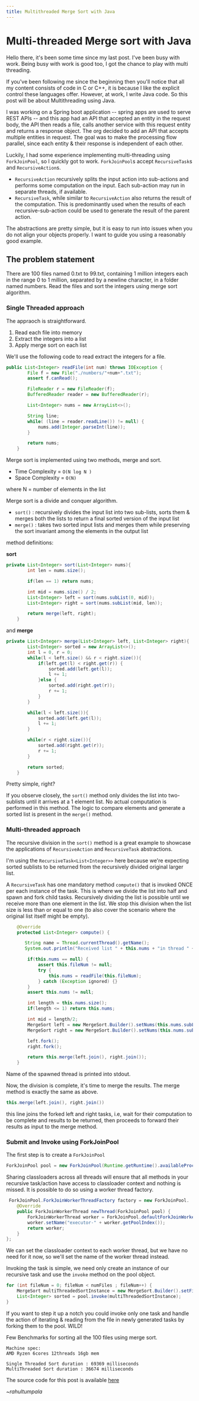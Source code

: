 ```yaml
---
title: Multithreaded Merge Sort with Java
---
```


# Multi-threaded Merge sort with Java

Hello there, it's been some time since my last post. I've been busy with work. Being busy with work is good too, I got the chance to play with multi threading.

If you've been following me since the beginning then you'll notice that all my content consists of code in C or C++, it is because I like the explicit control these languages offer. However, at work, I write Java code. So this post will be about Multithreading using Java.

I was working on a Spring boot application -- spring apps are used to serve REST APIs -- and this app had an API that accepted an entity in the request body, the API then reads a file, calls another service with this request entity and returns a response object. The org decided to add an API that accepts multiple entities in request. The goal was to make the processing flow parallel, since each entity & their response is independent of each other.

Luckily, I had some experience implementing multi-threading using `ForkJoinPool`, so I quickly got to work. `ForkJoinPool`s accept `RecursiveTask`s and  `RecursiveAction`s.
- `RecursiveAction` recursively splits the input action into sub-actions and performs some computation on the input. Each sub-action may run in separate threads, if available.
- `RecursiveTask`, while similar to `RecursiveAction` also returns the result of the computation. This is predominantly used when the results of each recursive-sub-action could be used to generate the result of the parent action.

The abstractions are pretty simple, but it is easy to run into issues when you do not align your objects properly. I want to guide you using a reasonably good example.

## The problem statement

There are 100 files named 0.txt to 99.txt, containing 1 million integers each in the range 0 to 1 million, separated by a newline character, in a folder named numbers. Read the files and sort the integers using merge sort algorithm.

### Single Threaded approach

The appraoch is straightforward.

1. Read each file into memory
2. Extract the integers into a list
3. Apply merge sort on each list

We'll use the following code to read extract the integers for a file.

```java
public List<Integer> readFile(int num) throws IOException {
        File f = new File("./numbers/"+num+".txt");
        assert f.canRead();

        FileReader r = new FileReader(f);
        BufferedReader reader = new BufferedReader(r);

        List<Integer> nums = new ArrayList<>();

        String line;
        while( (line = reader.readLine()) != null) {
            nums.add(Integer.parseInt(line));
        }

        return nums;
    }
```

Merge sort is implemented using two methods, merge and sort.

- Time Complexity = `O(N log N )`
- Space Complexity = `O(N)`

where N = number of elements in the list

Merge sort is a divide and conquer algorithm.

- `sort()` : recursively divides the input list into two sub-lists, sorts them & merges both the lists to return a final sorted version of the input list
- `merge()` : takes two sorted input lists and merges them while preserving the sort invariant among the elements in the output list

method definitions:

**sort**
```java
private List<Integer> sort(List<Integer> nums){
        int len = nums.size();

        if(len == 1) return nums;

        int mid = nums.size() / 2;
        List<Integer> left = sort(nums.subList(0, mid));
        List<Integer> right = sort(nums.subList(mid, len));

        return merge(left, right);
    }
```
and **merge**

```java
private List<Integer> merge(List<Integer> left, List<Integer> right){
        List<Integer> sorted = new ArrayList<>();
        int l = 0, r = 0;
        while(l < left.size() && r < right.size()){
            if(left.get(l) < right.get(r)) {
                sorted.add(left.get(l));
                l += 1;
            }else {
                sorted.add(right.get(r));
                r += 1;
            }
        }

        while(l < left.size()){
            sorted.add(left.get(l));
            l += 1;
        }

        while(r < right.size()){
            sorted.add(right.get(r));
            r += 1;
        }

        return sorted;
    }
```

Pretty simple, right?

If you observe closely, the `sort()` method only divides the list into two-sublists until it arrives at a 1 element list. No actual computation is performed in this method. The logic to compare elements and generate a sorted list is present in the `merge()` method.

### Multi-threaded approach

The recursive division in the `sort()` method is a great example to showcase the applications of `RecursiveAction` and `RecursiveTask` abstractions.

I'm using the `RecursiveTask<List<Integer>>` here because we're expecting sorted sublists to be returned from the recursively divided original larger
list.

A `RecursiveTask` has one mandatory method `compute()` that is invoked ONCE per each instance of the task. This is where we divide the list into half and spawn and fork child tasks. Recursively dividing the list is possible until we receive more than one element in the list. We stop this division when the list size is less than or equal to one (to also cover the scenario where the original list itself might be empty).

```java
    @Override
    protected List<Integer> compute() {

       String name = Thread.currentThread().getName();
       System.out.println("Received list " + this.nums + "in thread " + name);

        if(this.nums == null) {
            assert this.fileNum != null;
            try {
                this.nums = readFile(this.fileNum);
            } catch (Exception ignored) {}
        }
        assert this.nums != null;

        int length = this.nums.size();
        if(length <= 1) return this.nums;

        int mid = length/2;
        MergeSort left = new MergeSort.Builder().setNums(this.nums.subList(0, mid)).build();
        MergeSort right = new MergeSort.Builder().setNums(this.nums.subList(mid, length)).build();

        left.fork();
        right.fork();

        return this.merge(left.join(), right.join());
    }
```
Name of the spawned thread is printed into stdout.

Now, the division is complete, it's time to merge the results. The merge method is exactly the same as above.

```java
this.merge(left.join(), right.join())
```
this line joins the forked left and right tasks, i.e, wait for their computation to be complete and results to be returned, then proceeds to forward their results as input to the merge method.

### Submit and Invoke using ForkJoinPool

The first step is to create a `ForkJoinPool`
```java
ForkJoinPool pool = new ForkJoinPool(Runtime.getRuntime().availableProcessors(), factory, null, false);
```

Sharing classloaders across all threads will ensure that all methods in your recursive task/action have access to classloader context and nothing is missed. It is possible to do so using a worker thread factory.

```java
 ForkJoinPool.ForkJoinWorkerThreadFactory factory = new ForkJoinPool.           ForkJoinWorkerThreadFactory() {
    @Override
    public ForkJoinWorkerThread newThread(ForkJoinPool pool) {
        ForkJoinWorkerThread worker = ForkJoinPool.defaultForkJoinWorkerThreadFactory.newThread(pool);
        worker.setName("executor-" + worker.getPoolIndex());
        return worker;
    }
};
```

We can set the classloader context to each worker thread, but we have no need for it now, so we'll set the name of the worker thread instead.

Invoking the task is simple, we need only create an instance of our recursive task and use the `invoke` method on the pool object.

```java
for (int fileNum = 0; fileNum < numFiles ; fileNum++) {
    MergeSort multiThreadedSortInstance = new MergeSort.Builder().setFileNum(fileNum).build();
    List<Integer> sorted = pool.invoke(multiThreadedSortInstance);
}
```

If you want to step it up a notch you could invoke only one task and handle the action of iterating & reading from the file in newly generated tasks by forking them to the pool. WILD!

Few Benchmarks for sorting all the 100 files using merge sort.
```
Machine spec:
AMD Ryzen 6cores 12threads 16gb mem

Single Threaded Sort duration : 69369 milliseconds
MultiThreaded Sort duration : 36674 milliseconds
```

The source code for this post is available [here](../source_code/multithreaded_merge_sort/)

_~rahultumpala_